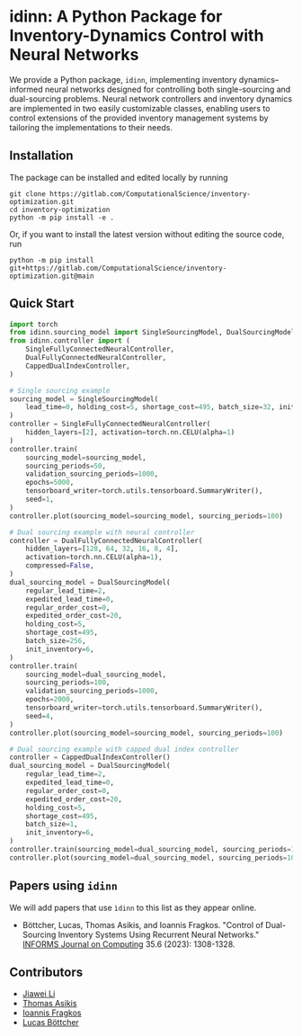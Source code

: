 # idinn: A Python Package for Inventory-Dynamics Control with Neural Networks

We provide a Python package, `idinn`, implementing inventory dynamics–informed neural 
networks designed for controlling both single-sourcing and dual-sourcing problems. 
Neural network controllers and inventory dynamics are implemented in two easily customizable 
classes, enabling users to control extensions of the provided inventory management 
systems by tailoring the implementations to their needs.

## Installation

The package can be installed and edited locally by running

```
git clone https://gitlab.com/ComputationalScience/inventory-optimization.git
cd inventory-optimization
python -m pip install -e .
```

Or, if you want to install the latest version without editing the source code, run

```
python -m pip install git+https://gitlab.com/ComputationalScience/inventory-optimization.git@main
```

## Quick Start

```python
import torch
from idinn.sourcing_model import SingleSourcingModel, DualSourcingModel
from idinn.controller import (
    SingleFullyConnectedNeuralController,
    DualFullyConnectedNeuralController,
    CappedDualIndexController,
)

# Single sourcing example
sourcing_model = SingleSourcingModel(
    lead_time=0, holding_cost=5, shortage_cost=495, batch_size=32, init_inventory=10
)
controller = SingleFullyConnectedNeuralController(
    hidden_layers=[2], activation=torch.nn.CELU(alpha=1)
)
controller.train(
    sourcing_model=sourcing_model,
    sourcing_periods=50,
    validation_sourcing_periods=1000,
    epochs=5000,
    tensorboard_writer=torch.utils.tensorboard.SummaryWriter(),
    seed=1,
)
controller.plot(sourcing_model=sourcing_model, sourcing_periods=100)

# Dual sourcing example with neural controller
controller = DualFullyConnectedNeuralController(
    hidden_layers=[128, 64, 32, 16, 8, 4],
    activation=torch.nn.CELU(alpha=1),
    compressed=False,
)
dual_sourcing_model = DualSourcingModel(
    regular_lead_time=2,
    expedited_lead_time=0,
    regular_order_cost=0,
    expedited_order_cost=20,
    holding_cost=5,
    shortage_cost=495,
    batch_size=256,
    init_inventory=6,
)
controller.train(
    sourcing_model=dual_sourcing_model,
    sourcing_periods=100,
    validation_sourcing_periods=1000,
    epochs=2000,
    tensorboard_writer=torch.utils.tensorboard.SummaryWriter(),
    seed=4,
)
controller.plot(sourcing_model=sourcing_model, sourcing_periods=100)

# Dual sourcing example with capped dual index controller
controller = CappedDualIndexController()
dual_sourcing_model = DualSourcingModel(
    regular_lead_time=2,
    expedited_lead_time=0,
    regular_order_cost=0,
    expedited_order_cost=20,
    holding_cost=5,
    shortage_cost=495,
    batch_size=1,
    init_inventory=6,
)
controller.train(sourcing_model=dual_sourcing_model, sourcing_periods=100)
controller.plot(sourcing_model=dual_sourcing_model, sourcing_periods=100)
```

## Papers using ``idinn``

We will add papers that use ``ìdinn`` to this list as they appear online.

* Böttcher, Lucas, Thomas Asikis, and Ioannis Fragkos. "Control of Dual-Sourcing Inventory Systems Using Recurrent Neural Networks." [INFORMS Journal on Computing](https://pubsonline.informs.org/doi/abs/10.1287/ijoc.2022.0136) 35.6 (2023): 1308-1328.

## Contributors

* [Jiawei Li](https://gitlab.com/iewaij)
* [Thomas Asikis](https://gitlab.com/asikist)
* [Ioannis Fragkos](https://gitlab.com/ioannis.fragkos1)
* [Lucas Böttcher](https://gitlab.com/lucasboettcher)
